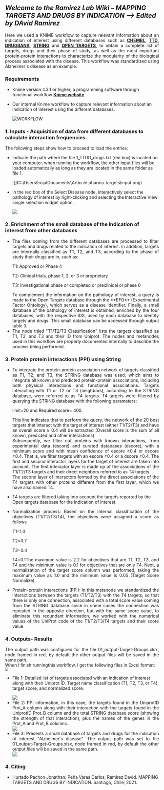 ## *Welcome to the Ramirez Lab Wiki – MAPPING TARGETS AND DRUGS BY INDICATION --> Edited by DAvid Ramirez*

<div align="justify">Here we used a KNIME workflow to capture relevant information about an indication of interest using different databases such as <a href="https://www.ebi.ac.uk/chembl" target="_blank"><b>CHEMBL</b></a></b>, <b><a href="http://db.idrblab.net/ttd/" target="_blank">TTD</a></b>, <b><a href="https://go.drugbank.com/" target="_blank"<b>DRUGBANK</b></a>, <b><a href="https://string-db.org/" target="_blank"<b>STRING</b></a> and <b><a href="https://www.opentargets.org/" target="_blank"<b>OPEN TARGETS</b></a>,  to obtain a complete list of targets, drugs and their phase of study, as well as the most important protein-protein interactions to characterize the modularity of the biological process associated with the disease. This workflow was standardized using Alzheimer's disease as an example.</div>

### Requirements

* Knime version 4.3.1 or higher, a programming software through functional workflow <b><a href="https://www.knime.com/" target="_blank">Knime website</a></b>

* Our internal Knime workflow to capture relevant information about an indication of interest using the different databases.

  <img src="C:\Users\troja\Documents\Articule pharma-targets\Workflow.png" title="WORKFLOW" style="zoom:100%;" />

###  1. Inputs - Acquisition of data from different databases to calculate interaction frequencies.

The following steps show how to proceed to load the entries:

* Indicate the path where the file 1_TTDD_drugs.txt (red box) is located on your computer, when running the workflow, the other input files will be loaded automatically as long as they are located in the same folder as file 1.

  ![](C:\Users\troja\Documents\Articule pharma-targets\input.png)

* In the red box of the Select Disease node, interactively select the pathology of interest by right-clicking and selecting the Interactive View: single selection widget option.

  <img src="C:\Users\troja\Documents\Articule pharma-targets\disease option.png" style="zoom:100%;" />

### 2. Enrichment of the small database of the indication of interest from other databases

* <div align="justify">The files coming from the different databases are processed to filter targets and drugs related to the indication of interest. In addition, targets are internally classified as T1, T2, and T3, according to the phase of study their drugs are in, such as:</div>

  T1: Approved or Phase 4

  T2: Clinical trials, phase 1, 2, or 3 or proprietary 

  T3: Investigational phase or completed or preclinical or phase 0

  <div align="justify">To complement the information on the pathology of interest, a query is made to the Open Targets database through the **EFO** (Experimental Factor Ontology), which serves as a disease identifier. Finally, a small database of the pathology of interest is obtained, enriched by the four databases, with the respective IDS, used by each database to identify targets and drugs. This small database can be accessed through output table 3. </div> 	

* <div align="justify">The node titled "T1/T2/T3 Classification" lists the targets classified as T1, T2, and T3 and their ID from Uniprot. The nodes and metanodes used in this workflow are properly documented internally to describe the process being performed.</div>

### 3. Protein protein interactions (PPI) using String

* <div align="justify">To integrate the protein-protein association network of targets classified as T1, T2, and T3, the STRING database was used, which aims to integrate all known and predicted protein-protein associations, including both physical interactions and functional associations. Targets interacting with T1 or T2 or T3 (neighbors), according to the STRING database, were referred to as T4 targets. T4 targets were filtered by querying the STRING database with the following parameters: </div>

  limit=20 and Required score= 400. 

  <div align="justify">This line indicates that to perform the query, the network of the 20 best targets that interact with the target of interest (either T1/T2/T3) and have an overall score ≥ 0.4 will be extracted (Overall score is the sum of all known, predicted and other interactions).</div> 

  <div align="justify">Subsequently, we filter out proteins with known interactions, from experimental data (escore) and curated databases (dscore), with a minimum score and with mean confidence of escore ≥0.4 or dscore ≥0.4. That is, we filter targets with an escore ≥0.4 or a dscore ≥0.4. The first and second interactor layers for the target of interest are taken into account. The first interactor layer is made up of the associations of the T1/T2/T3 targets and their direct neighbors referred to as T4 targets. </div>

  <div align="justify">The second layer of interactors formed by the direct associations of the T4 targets with other proteins different from the first layer, which we have also named T4.</div>

* T4 targets are filtered taking into account the targets reported by the Open targets database for the indication of interest. 

* <div align="justify">Normalization process: Based on the internal classification of the objectives (T1/T2/T3/T4), the  objectives were assigned a score as follows</div>

  T1=1.0

  T2=0.7 

  T3=0.4

  <div align="justify">T4=0.1The maximum value is 2.2 for objectives that are T1, T2, T3, and T4 and the minimum value is 0.1 for objectives that are only T4. Next, a normalization of the target score column was performed, taking the maximum value as 1.0 and the minimum value is 0.05 (Target Score Normalize).</div>
  
+ <div align="justify"> Protein-protein interactions (PPI): In this metanode we standardized the interactions between the targets (T1/T2/T3) with the T4 targets, so that there is only one connection, associated with a total score value coming from the STRING database since in some cases the connection was repeated in the opposite direction, but with the same score value, to eliminate this redundant information, we worked with the numerical values of the UniProt code of the T1/T2/T3/T4 targets and their score value</div>

### 4. Outputs- Results

<div align="justify">The output path was configured for the file 01_output-Target-Groups.xlsx, node framed in red, by default the other output files will be saved in the same path.</div>When I finish runningthis workflow, I get the following files in Excel format:

<img src="C:\Users\troja\Documents\Articule pharma-targets\result1.png" style="zoom:65%;" />

* File 1: Detailed list of targets associated with an indication of interest along with their Uniprot ID, Target name classification (T1, T2, T3, or T4), target score, and normalized score.

  <img src="C:\Users\troja\Documents\Articule pharma-targets\result 1.1.png" style="zoom:100%;" />

* <div align="justify">File 2: PPI information, in this case, the targets found in the UniprotID Prot_A column along with their interaction with the targets found in the UniprotID Prot_B column and the total STRING database score (showing the strength of that interaction), plus the names of the genes in the Prot_A and Prot_B columns.</div>

  <img src="C:\Users\troja\Documents\Articule pharma-targets\result2.png" style="zoom:100%;" />

* <div align="justify">File 3: Presents a small database of targets and drugs for the indication of interest "Alzheimer's disease". The output path was set to file 01_output-Target-Groups.xlsx, node framed in red, by default the other output files will be saved in the same path.</div>

  <img src="C:\Users\troja\Documents\Articule pharma-targets\result3.png" style="zoom:100%;" />

### 4. Citing

* Hurtado Pachon Jonathan; Peña Varas Carlos; Ramírez David. MAPPING TARGETS AND DRUGS BY INDICATION. Santiago, Chile; 2021.

  
